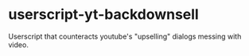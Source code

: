 # userscript-yt-backdownsell
Userscript that counteracts youtube's "upselling" dialogs messing with video.
